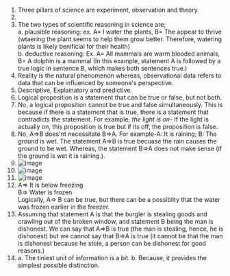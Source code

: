 1. Three pillars of science are experiment, observation and theory.
2. 
3. The two types of scientific reasoning in science are;  
a. plausible reasoning: ex. A= I water the plants, B= The appear to thrive (wtaering the plant seems to help them grow better. Therefore, watering plants is likely benificial for their health)  
b. deductive reasoning: Ex. A= All mammals are warm blooded animals, B= A dolphin is a mammal (In this example, statement A is followed by a true logic in sentence B, which makes both sentences true.)  
4. Reality is the natural phenomenon whereas, observational data refers to data that can be influenced by someone's perspective.
5. Descriptive, Explainatory and predictive.
6. Logical proposition is a statement that can be true or false, but not both.
7. No, a logical proposition cannot be true and false simultaneously. This is because if there is a statement that is true, there is a statement that contradicts the statement. For example; *the light is on*- If the light is actually on, this proposition is true but if its off, the proposition is false.
8. No, A⇒B does'nt necessitate B⇒A. For example-A: It is raining; B: The ground is wet. The statement A⇒B is true becuase the rain causes the ground to be wet. Whereas, the statement B⇒A does not make sense (if the ground is wet it is raining.).
9. ![image](https://github.com/user-attachments/assets/2b304b69-edd3-4edd-8987-3d5179c6fdeb)
10. ![image](https://github.com/user-attachments/assets/779d37be-07b4-4d71-adb0-30312d14590f)
11. ![image](https://github.com/user-attachments/assets/416ad82b-2604-4934-b3be-f26c9c99d8f8)
12. A=> It is below freezing  
    B=> Water is frozen  
    Logically, A=> B can be true, but there can be a possiblity that the water was frozen earlier in the freezer.  
13. Assuming that statement A is that the burgler is stealing goods and crawling out of the broken window, and statement B being the man is dishonest. We can say that A=>B is true (the man is stealing, hence, he is dishonest) but we cannot say that B=>A is true (it cannot be that the man is dishonest because he stole, a person can be dishonest for good reasons.)  
14. a. The tiniest unit of information is a bit.
    b. Because, it provides the simplest possible distinction.
    



